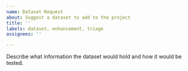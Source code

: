 ```yaml
---
name: Dataset Request
about: Suggest a dataset to add to the project
title: ''
labels: dataset, enhancement, triage
assignees: ''

---
```


Describe what information the dataset would hold and how it would be tested.
